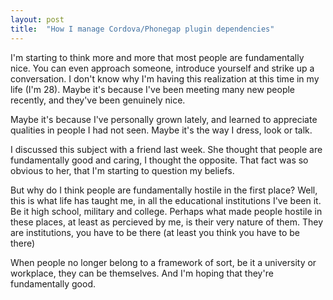 ```yaml
---
layout: post
title:  "How I manage Cordova/Phonegap plugin dependencies"
---
```

I'm starting to think more and more that most people are fundamentally nice.  You
can even approach someone, introduce yourself and strike up a conversation.  I
don't know why I'm having this realization at this time in my life (I'm 28).
Maybe it's because I've been meeting many new people recently, and they've
been genuinely nice.

Maybe it's because I've personally grown lately, and learned to appreciate
qualities in people I had not seen.  Maybe it's the way I dress, look or talk.

I discussed this subject with a friend last week. She thought that
people are fundamentally good and caring, I thought the opposite.  That fact
was so obvious to her, that I'm starting to question my beliefs.

But why do I think people are fundamentally hostile in the first place?  Well,
this is what life has taught me, in all the educational institutions I've been it. Be it
high school, military and college.  Perhaps what made people hostile in these places,
at least as percieved by me, is their very nature of them.  They are institutions,
you have to be there (at least you think you have to be there)

When people no longer belong to a framework of sort, be it a university or
workplace, they can be themselves.  And I'm hoping that they're fundamentally
good.
